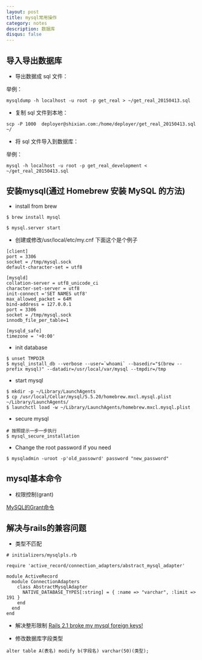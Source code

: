 ```yaml
---
layout: post
title: mysql常用操作
category: notes
description: 数据库
disqus: false
---
```


## 导入导出数据库

* 导出数据成 sql 文件：

举例：

`mysqldump -h localhost -u root -p get_real > ~/get_real_20150413.sql`

* 复制 sql 文件到本地：

`scp -P 1000  deployer@shixian.com:/home/deployer/get_real_20150413.sql ~/`

* 将 sql 文件导入到数据库：

举例：

`mysql -h localhost -u root -p get_real_development < ~/get_real_20150413.sql`


## 安装mysql(通过 Homebrew 安装 MySQL 的方法)

* install from brew

```
$ brew install mysql

$ mysql.server start
```

* 创建或修改/usr/local/etc/my.cnf 下面这个是个例子

```
[client]
port = 3306
socket = /tmp/mysql.sock
default-character-set = utf8

[mysqld]
collation-server = utf8_unicode_ci
character-set-server = utf8
init-connect ='SET NAMES utf8'
max_allowed_packet = 64M
bind-address = 127.0.0.1
port = 3306
socket = /tmp/mysql.sock
innodb_file_per_table=1

[mysqld_safe]
timezone = '+0:00'
```

* init database

```
$ unset TMPDIR
$ mysql_install_db --verbose --user=`whoami` --basedir="$(brew --prefix mysql)" --datadir=/usr/local/var/mysql --tmpdir=/tmp
```

* start mysql

```
$ mkdir -p ~/Library/LaunchAgents
$ cp /usr/local/Cellar/mysql/5.5.20/homebrew.mxcl.mysql.plist ~/Library/LaunchAgents/
$ launchctl load -w ~/Library/LaunchAgents/homebrew.mxcl.mysql.plist
```

* secure mysql

```
# 按照提示一步一步执行
$ mysql_secure_installation
```

* Change the root password if you need

```
$ mysqladmin -uroot -p'old_passowrd' password "new_password"
```

## mysql基本命令

* 权限控制(grant)

[MySQL的Grant命令](http://www.cnblogs.com/hcbin/archive/2010/04/23/1718379.html)


## 解决与rails的兼容问题

* 类型不匹配   

```
# initializers/mysqlpls.rb

require 'active_record/connection_adapters/abstract_mysql_adapter'

module ActiveRecord
  module ConnectionAdapters
    class AbstractMysqlAdapter
      NATIVE_DATABASE_TYPES[:string] = { :name => "varchar", :limit => 191 }
    end
  end
end
```

* 解决整形限制 [Rails 2.1 broke my mysql foreign keys!](http://blog.smartlogicsolutions.com/2008/06/24/rails-21-broke-my-mysql-foreign-keys/)

* 修改数据库字段类型

```
alter table A(表名) modify b(字段名) varchar(50)(类型);
```